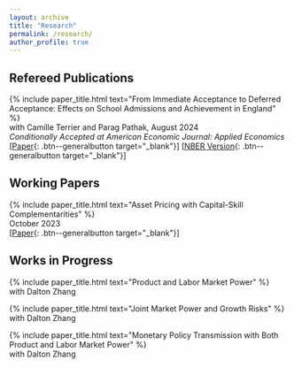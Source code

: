 ```yaml
---
layout: archive
title: "Research"
permalink: /research/
author_profile: true
---
```


## Refereed Publications

{% include paper_title.html text="From Immediate Acceptance to Deferred Acceptance: Effects on School Admissions and Achievement in England" %} <br>
with Camille Terrier and Parag Pathak, August 2024  <br>
*Conditionally Accepted at American Economic Journal: Applied Economics* <br>
[[Paper](https://ren-kevin.github.io/files/working_papers/fpf_ban/DRAFT.pdf){: .btn--generalbutton  target="_blank"}]
[[NBER Version](https://www.nber.org/papers/w29600){: .btn--generalbutton  target="_blank"}]

## Working Papers

{% include paper_title.html text="Asset Pricing with Capital-Skill Complementarities" %} <br>
October 2023 <br>
[[Paper](https://ren-kevin.github.io/files/working_papers/second_year_paper/prelim_draft_20230801.pdf){: .btn--generalbutton  target="_blank"}]

## Works in Progress

{% include paper_title.html text="Product and Labor Market Power" %} <br>
with Dalton Zhang

{% include paper_title.html text="Joint Market Power and Growth Risks" %} <br>
with Dalton Zhang

{% include paper_title.html text="Monetary Policy Transmission with Both Product and Labor Market Power" %} <br>
with Dalton Zhang

<!-- {% if author.googlescholar %}
  You can also find my articles on <u><a href="{{author.googlescholar}}">my Google Scholar profile</a>.</u>
{% endif %}

{% include base_path %}

{% for post in site.publications reversed %}
  {% include archive-single.html %}
{% endfor %} -->
